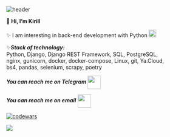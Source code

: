 ![header](https://capsule-render.vercel.app/api?type=waving&color=gradient&customColorList=10,7&height=150&section=header&text=Hello%20world!&fontColor=f0ffff&animation=fadeIn&fontSize=50&fontAlignY=30&desc=Welcome%20to%20my%20github%20profile&descAlignY=50&descAlign=75)

**👋 Hi, I’m Kirill**

✨ I am interesting in back-end development with Python <img src="https://cdn-icons-png.flaticon.com/128/5968/5968350.png" height="20"/>

✨***Stack of technology:***  
Python, Django, Django REST Framework, SQL, PostgreSQL,  
nginx, gunicorn, docker, docker-compose, Linux, git, Ya.Cloud,  
bs4, pandas, selenium, scrapy, poetry

***You can reach me on Telegram*** <a href='https://t.me/Kirik_Bk'><img src="https://img.icons8.com/color/48/undefined/telegram-app--v1.png" height="35" align="center"></a>

***You can reach me on email***  <a href='mailto:baibak.k.v@gmail.com'><img src="https://img.icons8.com/color/48/000000/gmail--v1.png" height="35" align="center"></a>

[![codewars](https://www.codewars.com/users/HelloAgni/badges/small)](https://www.codewars.com/users/HelloAgni)

![](https://komarev.com/ghpvc/?username=HelloAgni&style=plastic)

<!---
HelloAgni/HelloAgni is a ✨ special ✨ repository because its `README.md` (this file) appears on your GitHub profile.
You can click the Preview link to take a look at your changes.
--->
